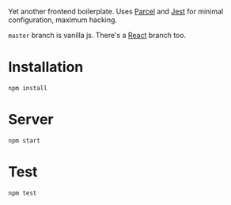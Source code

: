 Yet another frontend boilerplate. Uses [Parcel](https://parceljs.org/) and [Jest](https://facebook.github.io/jest/) for minimal configuration, maximum hacking.

`master` branch is vanilla js. There's a [React](https://github.com/jonoliver/boilerplate/tree/react) branch too.

# Installation
```
npm install
```

# Server
```
npm start
```

# Test
```
npm test
```
